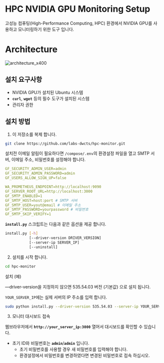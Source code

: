 # **HPC NVIDIA GPU Monitoring Setup**

고성능 컴퓨팅(High-Performance Computing, HPC) 환경에서 NVIDIA GPU를 사용하고 모니터링하기 위한 도구 입니다.

# Architecture
![architecture_x400](https://github.com/labs-dwcts/docs/assets/113492989/bf445383-d1b4-4445-932e-c822690ad4b8)

## **설치 요구사항**

- NVIDIA GPU가 설치된 Ubuntu 시스템
- **`curl`**, **`wget`** 등의 필수 도구가 설치된 시스템
- 관리자 권한

## **설치 방법**

1. 이 저장소를 복제 합니다.

```bash
git clone https://github.com/labs-dwcts/hpc-monitor.git
```

설치전 이메일 알림이 필요하다면 `/compose/.env`의 환경설정 파일을 열고 SMTP 서버, 이메일 주소, 비밀번호를 설정해야 합니다.

```yaml
GF_SECURITY_ADMIN_USER=admin
GF_SECURITY_ADMIN_PASSWORD=admin
GF_USERS_ALLOW_SIGN_UP=false

WA_PROMETHEUS_ENDPOINT=http://localhost:9090
GF_SERVER_ROOT_URL=http://localhost:3000
GF_SMTP_ENABLED=1
GF_SMTP_HOST=host:port # SMTP 서버
GF_SMTP_USER=yout@email # 이메일 주소
GF_SMTP_PASSWORD=yourpassword # 비밀번호
GF_SMTP_SKIP_VERIFY=1
```

**`install.py`** 스크립트는 다음과 같은 옵션을 제공 합니다.

```bash
install.py [-h]
           [--driver-version DRIVER_VERSION]
           [--server-ip SERVER_IP]
           [--uninstall]
```

2. 설치를 시작 합니다.

```bash
cd hpc-monitor
```

설치 (예)

—driver-version을 지정하지 않으면 535.54.03 버전 (기본값) 으로 설치 됩니다.

`YOUR_SERVER_IP`에는 실제 서버의 IP 주소를 입력 합니다.

```bash
sudo python install.py --driver-version 535.54.03 --server-ip YOUR_SERVER_IP
```

3. 모니터 대시보드 접속

웹브라우저에서 **`http://your_server_ip:3000`** 열어서 대시보드를 확인할 수 있습니다.

- 초기 ID와 비밀번호는 **`admin`**/**`admin`** 입니다.
    - 초기 비밀번호를 사용할 경우 새 비밀번호를 입력해야 합니다.
    - 환경설정에서 비밀번호를 변경하였다면 변경된 비밀번호로 접속 하십시오.